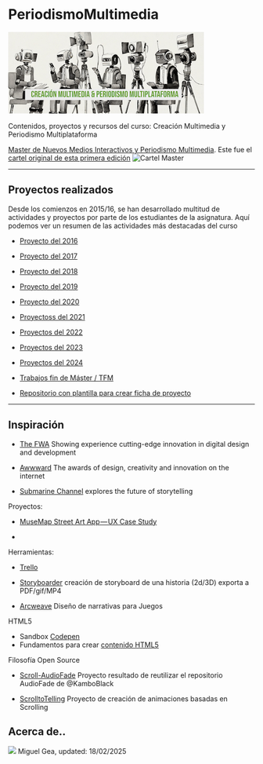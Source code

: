 # PeriodismoMultimedia 


![logo](MasterLOGO24%20-%20mini%20CMyPM.jpg)

Contenidos, proyectos y recursos del curso: Creación Multimedia y Periodismo Multiplataforma

[Master de Nuevos Medios Interactivos y Periodismo Multimedia](https://masteres.ugr.es/newmedia_periodismomultimedia/). Este fue el [cartel original de esta primera edición](https://github.com/mgea/PeriodismoMultimedia/blob/master/2016/Cartel_Nuevos%20medios%20Interactivos.pdf) 
![Cartel Master](https://github.com/mgea/PeriodismoMultimedia/blob/master/2016/CartelNMI2015-16.png)



---
## Proyectos realizados

Desde los comienzos en 2015/16, se han desarrollado multitud de actividades y proyectos por parte de los estudiantes de la asignatura. Aquí podemos ver un resumen de las actividades más destacadas del curso 


- [Proyecto del 2016](https://github.com/mgea/PeriodismoMultimedia/blob/master/2016/README.md) 



- [Proyecto del 2017](https://github.com/mgea/PeriodismoMultimedia/blob/master/2017/README.md) 



- [Proyecto del 2018](https://github.com/mgea/PeriodismoMultimedia/blob/master/2018/readme.md) 


- [Proyecto del 2019](https://github.com/mgea/PeriodismoMultimedia/blob/master/2019/readme.md) 

- [Proyecto del 2020](https://github.com/mgea/PeriodismoMultimedia/blob/master/2020/readme.md)
- [Proyectoss del 2021](https://github.com/mgea/PeriodismoMultimedia/blob/master/2021/readme.md)   
- [Proyectos del 2022](https://github.com/mgea/PeriodismoMultimedia/blob/master/2022/readme.md)   
- [Proyectos del 2023](https://github.com/mgea/PeriodismoMultimedia/tree/master/2023)
- [Proyectos del 2024](https://github.com/mgea/PeriodismoMultimedia/tree/master/2024)

- [Trabajos fin de Máster / TFM](https://github.com/mgea/PeriodismoMultimedia/blob/master/TFM/readme.md)

- [Repositorio con plantilla para crear ficha de proyecto](https://github.com/mgea/PeriodismoMultimedia_Template)

---

## Inspiración

- [The FWA](https://thefwa.com) Showing experience cutting-edge innovation in digital design and development  

- [Awwward](https://www.awwwards.com) The awards of design, creativity and innovation on the internet 

- [Submarine Channel](https://submarinechannel.com) explores the future of storytelling

Proyectos: 

- [MuseMap Street Art App — UX Case Study](https://blog.prototypr.io/musemap-street-art-app-ux-case-study-9bec6a99823b)

- 

Herramientas: 

- [Trello](https://trello.com/b/3YjvDccp/proyectomultimedia)

- [Storyboarder](https://wonderunit.com/storyboarder/) creación de storyboard de una historia (2d/3D) exporta a PDF/gif/MP4
- [Arcweave](https://arcweave.com) Diseño de narrativas para Juegos




HTML5 

- Sandbox [Codepen](https://codepen.io)
- Fundamentos para crear [contenido HTML5](https://github.com/mgea/PeriodismoMultimedia/blob/master/html5/readme.md)

Filosofía Open Source

- [Scroll-AudioFade](https://github.com/mgea/AudioFade) Proyecto resultado de reutilizar el repositorio AudioFade de @KamboBlack  

- [ScrolltoTelling](https://github.com/mgea/ScrolltoTelling) Proyecto de creación de animaciones basadas en Scrolling


## Acerca de..


<img src="https://mirrors.creativecommons.org/presskit/buttons/88x31/png/by-nc-sa.png"  width="75" > Miguel Gea, updated: 18/02/2025





